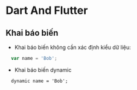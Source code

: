 # Dart And Flutter
## Khai báo biến
* Khai báo biến không cần xác định kiểu dữ liệu:
```js
  var name = 'Bob';
```
* Khai báo biến dynamic
```css
  dynamic name = 'Bob';
```

